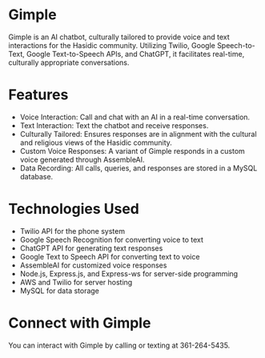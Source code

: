 # Gimple
Gimple is an AI chatbot, culturally tailored to provide voice and text interactions for the Hasidic community. Utilizing Twilio, Google Speech-to-Text, Google Text-to-Speech APIs, and ChatGPT, it facilitates real-time, culturally appropriate conversations.

# Features
- Voice Interaction: Call and chat with an AI in a real-time conversation.
- Text Interaction: Text the chatbot and receive responses.
- Culturally Tailored: Ensures responses are in alignment with the cultural and religious views of the Hasidic community.
- Custom Voice Responses: A variant of Gimple responds in a custom voice generated through AssembleAI.
- Data Recording: All calls, queries, and responses are stored in a MySQL database.

# Technologies Used
- Twilio API for the phone system
- Google Speech Recognition for converting voice to text
- ChatGPT API for generating text responses
- Google Text to Speech API for converting text to voice
- AssembleAI for customized voice responses
- Node.js, Express.js, and Express-ws for server-side programming
- AWS and Twilio for server hosting
- MySQL for data storage

# Connect with Gimple
You can interact with Gimple by calling or texting at 361-264-5435.
